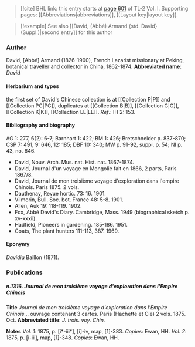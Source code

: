 > [!cite] BHL link: this entry starts at [page 601](https://www.biodiversitylibrary.org/page/33120732) of TL-2 Vol. I.
> Supporting pages: [[Abbreviations|abbreviations]], [[Layout key|layout key]].

> [!example] See also [[David, (Abbé) Armand {std. David} (Suppl.)|second entry]] for this author

### Author

David, \[Abbé\] Armand (1826-1900), French Lazarist missionary at Peking, botanical traveller and collector in China, 1862-1874. 
**Abbreviated name**: *David*

#### Herbarium and types

the first set of David's Chinese collection is at [[Collection P|P]] and [[Collection PC|PC]], duplicates at [[Collection B|B]], [[Collection G|G]], [[Collection K|K]], [[Collection LE|LE]].
*Ref*.: IH 2: 153.

#### Bibliography and biography

AG 1: 277, 6(2): 6-7; Barnhart 1: 422; BM 1: 426; Bretschneider p. 837-870; CSP 7: 491, 9: 646, 12: 185; DBF 10: 340; MW p. 91-92, suppl. p. 54; NI p. 43, no. 646.
- David, Nouv. Arch. Mus. nat. Hist. nat. 1867-1874.
- David, Journal d'un voyage en Mongolie fait en 1866, 2 parts, Paris 1867/8.
- David, Journal de mon troisième voyage d'exploration dans l'empire Chinois. Paris 1875. 2 vols.
- Dauthenay, Revue hortic. 73: 16. 1901.
- Vilmorin, Bull. Soc. bot. France 48: 5-8. 1901.
- Allen, Auk 19: 118-119. 1902.
- Fox, Abbé David's Diary. Cambridge, Mass. 1949 (biographical sketch p. xv-xxxii).
- Hadfield, Pioneers in gardening. 185-186. 1951.
- Coats, The plant hunters 111-113, 387. 1969.

#### Eponymy

*Davidia* Baillon (1871).

### Publications

##### n.1316. Journal de mon troisième voyage d'exploration dans l'Empire Chinois

**Title**
*Journal de mon troisième voyage d'exploration dans l'Empire Chinois*... ouvrage contenant 3 cartes. Paris (Hachette et Cie) 2 vols. 1875. Oct.
**Abbreviated title**: *J. trois. voy. Chin.*

**Notes**
*Vol. 1*: 1875, p. \[i\*-iii\*\], \[i\]-iv, map, \[1\]-383. *Copies*: Ewan, HH.
*Vol. 2*: 1875, p. \[i-iii\], map, \[1\]-348. *Copies*: Ewan, HH.

